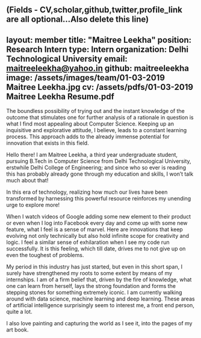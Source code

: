 (Fields - CV,scholar,github,twitter,profile_link are all optional...Also delete this line)
---
layout: member
title: "Maitree Leekha"
position: Research Intern
type: Intern
organization: Delhi Technological University
email: maitreeleekha@yahoo.in
github: maitreeleekha
image: /assets/images/team/01-03-2019 Maitree Leekha.jpg
cv: /assets/pdfs/01-03-2019 Maitree Leekha Resume.pdf
---
The boundless possibility of trying out and the instant knowledge of the outcome that stimulates one for further analysis of a rationale in question is what I find most appealing about Computer Science. Keeping up an inquisitive and explorative attitude, I believe, leads to a constant learning process. This approach adds to the already immense potential for innovation that exists in this field.

Hello there!
I am Maitree Leekha, a third year undergraduate student, pursuing B.Tech in Computer Science from Delhi Technological University, erstwhile Delhi College of Engineering; and since who so ever is reading this has probably already gone through my education and skills, I won’t talk much about that!

In this era of technology, realizing how much our lives have been transformed by harnessing this powerful resource reinforces my unending urge to explore more!

When I watch videos of Google adding some new element to their product or even when I log into Facebook every day and come up with some new feature, what I feel is a sense of marvel. Here are innovations that keep evolving not only technically but also hold infinite scope for creativity and logic. I feel a similar sense of exhilaration when I see my code run successfully. It is this feeling, which till date, drives me to not give up on even the toughest of problems.

My period in this industry has just started, but even in this short span, I surely have strengthened my roots to some extent by means of my internships. I am of a firm belief that, driven by the fire of knowledge, what one can learn from herself, lays the strong foundation and forms the stepping stones for something extremely iconic. I am currently walking around with data science, machine learning and deep learning. These areas of artificial intelligence surprisingly seem to interest me, a front end person, quite a lot.

I also love painting and capturing the world as I see it, into the pages of my art book. 